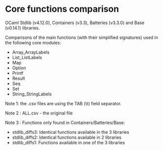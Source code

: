 # Core functions comparison

OCaml Stdlib (v4.12.0), Containers (v3.3), Batteries (v3.3.0) and Base (v0.14.1) libraries.

Comparisons of the main functions (with their simplified signatures) used in the following core modules:
- Array_ArrayLabels
- List_ListLabels
- Map
- Option
- Printf
- Result
- Seq
- Set
- String_StringLabels

Note 1: the .csv files are using the TAB (\t) field separator.

Note 2 : ALL.csv - the original file

Note 3 : Functions only found in Containers/Batteries/Base:
- stdlib_diffs3: Identical functions available in the 3 libraries 
- stdlib_diffs2: Identical functions available in 2 libraries 
- stdlib_diffs1: Functions available in one of the 3 libraries 
